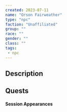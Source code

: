 ```yaml
---
created: 2023-07-11
name: "Orson Fairweather"
type: "npc"
faction: "Unaffiliated"
group: ""
race: ""
gender: ""
class: ""
tags:
 - npc
---
```

## Description


## Quests
<!-- QueryToSerialize: TASK FROM "TTRPG/Drakkenheim/Quests" WHERE !completed AND contains(outlinks, [[Orson Fairweather]]) -->

#### Session Appearances
<!-- QueryToSerialize: LIST FROM [[Orson Fairweather]] WHERE file.folder = "TTRPG/Drakkenheim/Sessions" -->
<!-- SerializedQuery: LIST FROM [[Orson Fairweather]] WHERE file.folder = "TTRPG/Drakkenh[[Drakkenheim/Sessions/Session 005|Session 005]] 005.md|Session 005]]
<!-- SerializedQuery END -->



